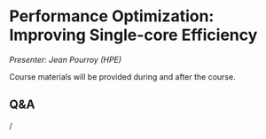 # Performance Optimization: Improving Single-core Efficiency

*Presenter: Jean Pourroy (HPE)*

Course materials will be provided during and after the course.

<!--
-   Slides available on LUMI as:
    -   `/appl/local/training/4day-20231003/files/LUMI-4day-20231003-4_01_Performance_Optimization_Improving_Single_Core.pdf`
    -   `/project/project_465000524/slides/HPE/12_cpu_performance_optimization.pdf` (temporary, for the lifetime of the project)
-   Recording available on LUMI as:
    `/appl/local/training/4day-20231003/recordings/4_01_Performance_Optimization_Improving_Single_Core.mp4`

These materials can only be distributed to actual users of LUMI (active user account).
-->


## Q&A

/
